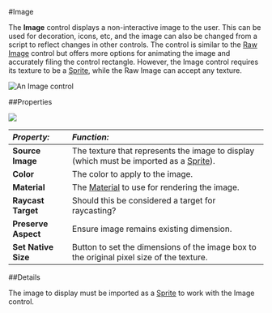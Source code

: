 #Image

The __Image__ control displays a non-interactive image to the user. This can be used for decoration, icons, etc, and the image can also be changed from a script to reflect changes in other controls. The control is similar to the [Raw Image](script-RawImage) control but offers more options for animating the image and accurately filing the control rectangle. However, the Image control requires its texture to be a [Sprite](class-TextureImporter), while the Raw Image can accept any texture.

![An Image control](../uploads/Main/ImageCtrlExample.png)

##Properties

![](../uploads/Main/UI_ImageInspector.png)

|**_Property:_** |**_Function:_** |
|:---|:---|
|__Source Image__ | The texture that represents the image to display (which must be imported as a [Sprite](class-TextureImporter)). |
|__Color__ | The color to apply to the image. |
|__Material__ | The [Material](class-Material) to use for rendering the image. |
|__Raycast Target__ | Should this be considered a target for raycasting? |
|__Preserve Aspect__ | Ensure image remains existing dimension.  |
|__Set Native Size__ | Button to set the dimensions of the image box to the original pixel size of the texture. |


##Details

The image to display must be imported as a [Sprite](class-TextureImporter) to work with the Image control. 
